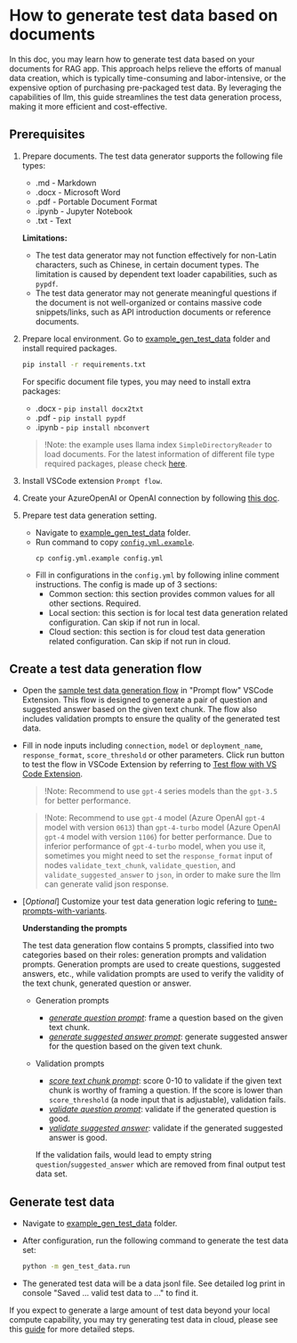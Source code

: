 # How to generate test data based on documents
In this doc, you may learn how to generate test data based on your documents for RAG app.
This approach helps relieve the efforts of manual data creation, which is typically time-consuming and labor-intensive, or the expensive option of purchasing pre-packaged test data.
By leveraging the capabilities of llm, this guide streamlines the test data generation process, making it more efficient and cost-effective.


## Prerequisites

1. Prepare documents. The test data generator supports the following file types:
    - .md - Markdown
    - .docx - Microsoft Word
    - .pdf - Portable Document Format
    - .ipynb - Jupyter Notebook
    - .txt - Text

    **Limitations:**

    - The test data generator may not function effectively for non-Latin characters, such as Chinese, in certain document types. The limitation is caused by dependent text loader capabilities, such as `pypdf`.
    - The test data generator may not generate meaningful questions if the document is not well-organized or contains massive code snippets/links, such as API introduction documents or reference documents.

2. Prepare local environment. Go to [example_gen_test_data](https://github.com/microsoft/promptflow/blob/53a685dbff920e891ef61cacb5f2f19e761ee809/examples/gen_test_data) folder and install required packages.

    ```bash
    pip install -r requirements.txt
    ```
  
    For specific document file types, you may need to install extra packages:
      - .docx - `pip install docx2txt`
      - .pdf - `pip install pypdf`
      - .ipynb - `pip install nbconvert`
      > !Note: the example uses llama index `SimpleDirectoryReader` to load documents. For the latest information of different file type required packages, please check [here](https://docs.llamaindex.ai/en/stable/examples/data_connectors/simple_directory_reader.html).

3. Install VSCode extension `Prompt flow`.

4. Create your AzureOpenAI or OpenAI connection by following [this doc](https://microsoft.github.io/promptflow/how-to-guides/manage-connections.html#create-a-connection).

5. Prepare test data generation setting.
    - Navigate to [example_gen_test_data](https://github.com/microsoft/promptflow/blob/53a685dbff920e891ef61cacb5f2f19e761ee809/examples/gen_test_data) folder.
    - Run command to copy [`config.yml.example`](https://github.com/microsoft/promptflow/blob/53a685dbff920e891ef61cacb5f2f19e761ee809/examples/gen_test_data/config.yml.example).
        ```
        cp config.yml.example config.yml
        ```
    - Fill in configurations in the `config.yml` by following inline comment instructions. The config is made up of 3 sections: 
      - Common section: this section provides common values for all other sections. Required.
      - Local section: this section is for local test data generation related configuration. Can skip if not run in local.
      - Cloud section: this section is for cloud test data generation related configuration. Can skip if not run in cloud.


## Create a test data generation flow
  - Open the [sample test data generation flow](https://github.com/microsoft/promptflow/blob/53a685dbff920e891ef61cacb5f2f19e761ee809/examples/gen_test_data/example_flow/) in "Prompt flow" VSCode Extension. This flow is designed to generate a pair of question and suggested answer based on the given text chunk. The flow also includes validation prompts to ensure the quality of the generated test data.
  - Fill in node inputs including `connection`, `model` or `deployment_name`, `response_format`, `score_threshold` or other parameters. Click run button to test the flow in VSCode Extension by referring to [Test flow with VS Code Extension](https://microsoft.github.io/promptflow/how-to-guides/init-and-test-a-flow.html#visual-editor-on-the-vs-code-for-prompt-flow).

    > !Note: Recommend to use `gpt-4` series models than the `gpt-3.5` for better performance.

    > !Note: Recommend to use `gpt-4` model (Azure OpenAI `gpt-4` model with version `0613`) than `gpt-4-turbo` model (Azure OpenAI `gpt-4` model with version `1106`) for better performance. Due to inferior performance of `gpt-4-turbo` model, when you use it, sometimes you might need to set the `response_format` input of nodes `validate_text_chunk`, `validate_question`, and `validate_suggested_answer` to `json`, in order to make sure the llm can generate valid json response.

  - [*Optional*] Customize your test data generation logic refering to [tune-prompts-with-variants](https://microsoft.github.io/promptflow/how-to-guides/tune-prompts-with-variants.html). 

    **Understanding the prompts**
    
    The test data generation flow contains 5 prompts, classified into two categories based on their roles: generation prompts and validation prompts. Generation prompts are used to create questions, suggested answers, etc., while validation prompts are used to verify the validity of the text chunk, generated question or answer.
    - Generation prompts
      - [*generate question prompt*](https://github.com/microsoft/promptflow/blob/53a685dbff920e891ef61cacb5f2f19e761ee809/examples/gen_test_data/example_flow/generate_question_prompt.jinja2): frame a question based on the given text chunk.
      - [*generate suggested answer prompt*](https://github.com/microsoft/promptflow/blob/53a685dbff920e891ef61cacb5f2f19e761ee809/examples/gen_test_data/example_flow/generate_suggested_answer_prompt.jinja2): generate suggested answer for the question based on the given text chunk.
    - Validation prompts
      - [*score text chunk prompt*](https://github.com/microsoft/promptflow/blob/53a685dbff920e891ef61cacb5f2f19e761ee809/examples/gen_test_data/example_flow/score_text_chunk_prompt.jinja2): score 0-10 to validate if the given text chunk is worthy of framing a question. If the score is lower than `score_threshold` (a node input that is adjustable), validation fails.
      - [*validate question prompt*](https://github.com/microsoft/promptflow/blob/53a685dbff920e891ef61cacb5f2f19e761ee809/examples/gen_test_data/example_flow/validate_question_prompt.jinja2): validate if the generated question is good.
      - [*validate suggested answer*](https://github.com/microsoft/promptflow/blob/53a685dbff920e891ef61cacb5f2f19e761ee809/examples/gen_test_data/example_flow/validate_suggested_answer_prompt.jinja2): validate if the generated suggested answer is good.

      If the validation fails, would lead to empty string `question`/`suggested_answer` which are removed from final output test data set.

## Generate test data
- Navigate to [example_gen_test_data](https://github.com/microsoft/promptflow/blob/53a685dbff920e891ef61cacb5f2f19e761ee809/examples/gen_test_data) folder.
 
- After configuration, run the following command to generate the test data set:
  ```bash
  python -m gen_test_data.run
  ``` 

- The generated test data will be a data jsonl file. See detailed log print in console "Saved ... valid test data to ..." to find it.

If you expect to generate a large amount of test data beyond your local compute capability, you may try generating test data in cloud, please see this [guide](https://github.com/microsoft/promptflow/blob/53a685dbff920e891ef61cacb5f2f19e761ee809/docs/cloud/azureai/generate-test-data-cloud.md) for more detailed steps.
